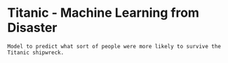 # Titanic - Machine Learning from Disaster
	Model to predict what sort of people were more likely to survive the Titanic shipwreck.
